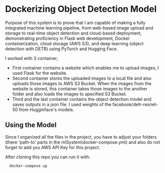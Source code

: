 
# Dockerizing Object Detection Model

Purpose of this system is to prove that I am capable of making a fully integrated machine learning pipeline, from web-based image upload and storage to real-time object detection and cloud-based deployment, demonstrating proficiency in Flask web development, Docker containerization, cloud storage (AWS S3), and deep learning (object detection with DETR) using PyTorch and Hugging Face.

I worked with 3 container;
- First container contains a website which enables me to upload images, I used Flask for the website.
- Second container stores the uploaded images to a local file and also uploads those images to AWS S3 Bucket. When the images from the website is stored, this container takes those images to the another folder and also loads the images to specified S3 Bucket.
- Third and the last container contains the object detection model and saves outputs in a json file. I used weights of the facebook/detr-resnet-50 from Hugginface's models.


## Using the Model

Since I organized all the files in the project, you have to adjust your folders (there 'path-to' parts in the mlSystem\docker-compose.yml) and also do not forget to add you AWS API Key for this project.

After cloning this repo you can run it with: 
```bash 
  docker-compose up
```
